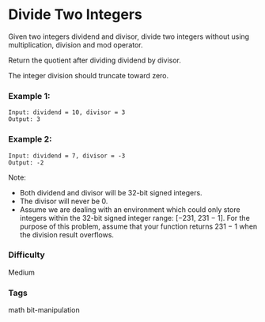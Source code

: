 # Divide Two Integers

Given two integers dividend and divisor, divide two integers without using multiplication, division and mod operator.

Return the quotient after dividing dividend by divisor.

The integer division should truncate toward zero.

### Example 1:

```
Input: dividend = 10, divisor = 3
Output: 3
```

### Example 2:

```
Input: dividend = 7, divisor = -3
Output: -2
```

Note:
- Both dividend and divisor will be 32-bit signed integers.
- The divisor will never be 0.
- Assume we are dealing with an environment which could only store integers within the 32-bit signed integer range: [−231,  231 − 1]. For the purpose of this problem, assume that your function returns 231 − 1 when the division result overflows.

### Difficulty

Medium

### Tags

math bit-manipulation
